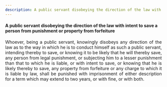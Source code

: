 ```yaml
---
description: A public servant disobeying the direction of the law with intent to save a person from punishment or property from forfeiture
---
```


#### A public servant disobeying the direction of the law with intent to save a person from punishment or property from forfeiture
<div style="text-align: justify">

Whoever, being a public servant, knowingly disobeys any direction of the law as to the way in which he is to conduct himself as such a public servant, intending thereby to save, or knowing it to be likely that he will thereby save, any person from legal punishment, or subjecting him to a lesser punishment than that to which he is liable, or with intent to save, or knowing that he is likely thereby to save, any property from forfeiture or any charge to which it is liable by law, shall be punished with imprisonment of either description for a term which may extend to two years, or with fine, or with both.

</div>
